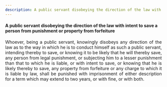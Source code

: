 ```yaml
---
description: A public servant disobeying the direction of the law with intent to save a person from punishment or property from forfeiture
---
```


#### A public servant disobeying the direction of the law with intent to save a person from punishment or property from forfeiture
<div style="text-align: justify">

Whoever, being a public servant, knowingly disobeys any direction of the law as to the way in which he is to conduct himself as such a public servant, intending thereby to save, or knowing it to be likely that he will thereby save, any person from legal punishment, or subjecting him to a lesser punishment than that to which he is liable, or with intent to save, or knowing that he is likely thereby to save, any property from forfeiture or any charge to which it is liable by law, shall be punished with imprisonment of either description for a term which may extend to two years, or with fine, or with both.

</div>
